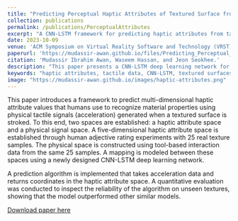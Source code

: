 ```yaml
---
title: "Predicting Perceptual Haptic Attributes of Textured Surface from Tactile Data Based on Deep CNN-LSTM Network"
collection: publications
permalink: /publications/PerceptualAttributes
excerpt: "A CNN-LSTM framework for predicting haptic attributes from tactile data. Presented at ACM VRST 2023."
date: 2023-10-09
venue: 'ACM Symposium on Virtual Reality Software and Technology (VRST)'
paperurl: 'https://mudassir-awan.github.io/files/Predicting_Perceptual_Haptic_Attributes.pdf'
citation: 'Mudassir Ibrahim Awan, Waseem Hassan, and Jeon Seokhee.'
description: "This paper presents a CNN-LSTM deep learning network for predicting multi-dimensional haptic attribute values based on tactile signals generated from textured surfaces. The algorithm evaluates unseen textures, achieving reliable performance."
keywords: "haptic attributes, tactile data, CNN-LSTM, textured surfaces, deep learning, VRST 2023"
image: "https://mudassir-awan.github.io/images/haptic-attributes.png"  # Adjust the image path if needed.
---
```


This paper introduces a framework to predict multi-dimensional haptic attribute values that humans use to recognize material properties using physical tactile signals (acceleration) generated when a textured surface is stroked. To this end, two spaces are established: a haptic attribute space and a physical signal space. A five-dimensional haptic attribute space is established through human adjective rating experiments with 25 real texture samples. The physical space is constructed using tool-based interaction data from the same 25 samples. A mapping is modeled between these spaces using a newly designed CNN-LSTM deep learning network. 

A prediction algorithm is implemented that takes acceleration data and returns coordinates in the haptic attribute space. A quantitative evaluation was conducted to inspect the reliability of the algorithm on unseen textures, showing that the model outperformed other similar models.

[Download paper here](https://mudassir-awan.github.io/files/Predicting_Perceptual_Haptic_Attributes.pdf)

<script type="application/ld+json">
{
  "@context": "https://schema.org",
  "@type": "ScholarlyArticle",
  "name": "Predicting Perceptual Haptic Attributes of Textured Surface from Tactile Data Based on Deep CNN-LSTM Network",
  "author": [
    {
      "@type": "Person",
      "name": "Mudassir Ibrahim Awan",
      "url": "https://scholar.google.com/citations?user=VCllBHIAAAAJ&hl=en"
    },
    {
      "@type": "Person",
      "name": "Waseem Hassan"
    },
    {
      "@type": "Person",
      "name": "Jeon Seokhee",
      "url": "https://scholar.google.com/citations?user=LBKIIU8AAAAJ&hl=en"
    }
  ],
  "datePublished": "2023-10-09T00:00:00+00:00",
  "publisher": {
    "@type": "Organization",
    "name": "ACM Symposium on Virtual Reality Software and Technology (VRST)"
  },
  "inLanguage": "en",
  "headline": "Predicting Perceptual Haptic Attributes of Textured Surface from Tactile Data Based on Deep CNN-LSTM Network",
  "url": "https://mudassir-awan.github.io/publications/PerceptualAttributes",
  "image": "https://mudassir-awan.github.io/images/haptic-attributes.png",  # Adjust image path if required.
  "citation": "Mudassir Ibrahim Awan, Waseem Hassan, and Jeon Seokhee. Presented at ACM VRST 2023.",
  "description": "This paper introduces a CNN-LSTM framework for predicting haptic attributes based on tactile signals from textured surfaces."
}
</script>

